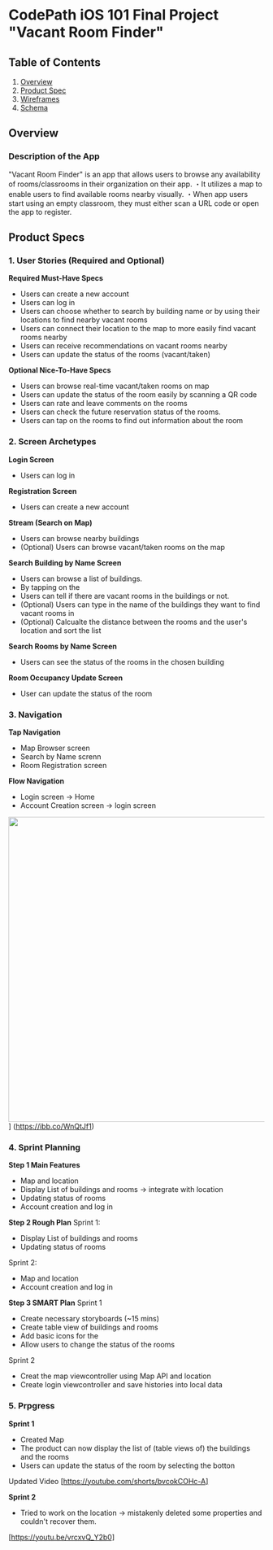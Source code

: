 # CodePath iOS 101 Final Project "Vacant Room Finder"

## Table of Contents

1. [Overview](#Overview)
2. [Product Spec](#Product-Spec)
3. [Wireframes](#Wireframes)
4. [Schema](#Schema)

## Overview

### Description of the App

"Vacant Room Finder" is an app that allows users to browse any availability of rooms/classrooms in their organization on their app. 
・It utilizes a map to enable users to find available rooms nearby visually. 
・When app users start using an empty classroom, they must either scan a URL code or open the app to register. 

## Product Specs

### 1. User Stories (Required and Optional)

**Required Must-Have Specs**
* Users can create a new account
* Users can log in
* Users can choose whether to search by building name or by using their locations to find nearby vacant rooms
* Users can connect their location to the map to more easily find vacant rooms nearby
* Users can receive recommendations on vacant rooms nearby
* Users can update the status of the rooms (vacant/taken)

**Optional Nice-To-Have Specs**
* Users can browse real-time vacant/taken rooms on map
* Users can update the status of the room easily by scanning a QR code
* Users can rate and leave comments on the rooms
* Users can check the future reservation status of the rooms.
* Users can tap on the rooms to find out information about the room

### 2. Screen Archetypes 

**Login Screen**
* Users can log in

**Registration Screen**
* Users can create a new account

**Stream (Search on Map)**
* Users can browse nearby buildings
* (Optional) Users can browse vacant/taken rooms on the map

**Search Building by Name Screen**
* Users can browse a list of buildings.
* By tapping on the 
* Users can tell if there are vacant rooms in the buildings or not. 
* (Optional) Users can type in the name of the buildings they want to find vacant rooms in
* (Optional) Calcualte the distance between the rooms and the user's location and sort the list

**Search Rooms by Name Screen**
* Users can see the status of the rooms in the chosen building

**Room Occupancy Update Screen**
* User can update the status of the room 

### 3. Navigation 

**Tap Navigation**
* Map Browser screen
* Search by Name screnn
* Room Registration screen

**Flow Navigation**
* Login screen -> Home
* Account Creation screen -> login screen


<img src="https://ibb.co/WnQtJf1" width=600>]
(https://ibb.co/WnQtJf1)

### 4. Sprint Planning
**Step 1 Main Features**
* Map and location
* Display List of buildings and rooms -> integrate with location
* Updating status of rooms
* Account creation and log in

**Step 2 Rough Plan**
Sprint 1: 
* Display List of buildings and rooms
* Updating status of rooms

Sprint 2:
* Map and location
* Account creation and log in

**Step 3 SMART Plan**
Sprint 1
* Create necessary storyboards (~15 mins)
* Create table view of buildings and rooms
* Add basic icons for the
* Allow users to change the status of the rooms

Sprint 2
* Creat the map viewcontroller using Map API and location
* Create login viewcontroller and save histories into local data

### 5. Prpgress
**Sprint 1**
* Created Map
* The product can now display the list of (table views of) the buildings and the rooms
* Users can update the status of the room by selecting the botton

Updated Video
[https://youtube.com/shorts/bvcokCOHc-A]

**Sprint 2**
* Tried to work on the location -> mistakenly deleted some properties and couldn't recover them.

[https://youtu.be/vrcxvQ_Y2b0]
